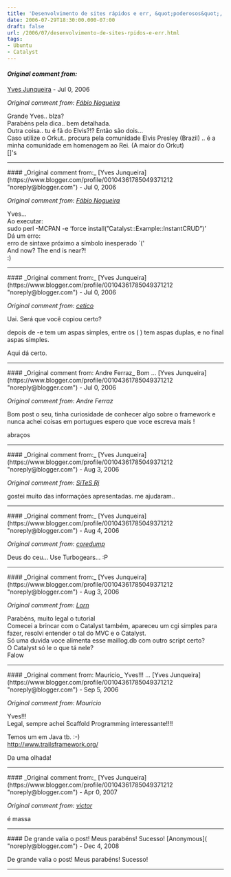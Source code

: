 ```yaml
---
title: 'Desenvolvimento de sites rápidos e err, &quot;poderosos&quot;, com Catalyst'
date: 2006-07-29T18:30:00.000-07:00
draft: false
url: /2006/07/desenvolvimento-de-sites-rpidos-e-err.html
tags: 
- Ubuntu
- Catalyst
---
```


#### _Original comment from:_
[Yves Junqueira](https://www.blogger.com/profile/00104361785049371212 "noreply@blogger.com") - <time datetime="2006-07-30T04:37:00.000-07:00">Jul 0, 2006</time>

_Original comment from: [Fábio Nogueira](http://barraroumi.wordpress.com)_  
  
Grande Yves.. blza?  
Parabéns pela dica.. bem detalhada.  
Outra coisa.. tu é fã do Elvis?!? Então são dois...  
Caso utilize o Orkut.. procura pela comunidade Elvis Presley (Brazil) .. é a minha comunidade em homenagem ao Rei. (A maior do Orkut)  
\[\]'s
<hr />
#### _Original comment from:_
[Yves Junqueira](https://www.blogger.com/profile/00104361785049371212 "noreply@blogger.com") - <time datetime="2006-07-30T04:54:00.000-07:00">Jul 0, 2006</time>

_Original comment from: [Fábio Nogueira](http://barraroumi.wordpress.com)_  
  
Yves...  
Ao executar:  
sudo perl -MCPAN -e ‘force install(”Catalyst::Example::InstantCRUD”)’  
Dá um erro:  
erro de sintaxe próximo a símbolo inesperado \`('  
And now? The end is near?!  
:)
<hr />
#### _Original comment from:_
[Yves Junqueira](https://www.blogger.com/profile/00104361785049371212 "noreply@blogger.com") - <time datetime="2006-07-30T08:29:00.000-07:00">Jul 0, 2006</time>

_Original comment from: [cetico](javascript:void(0);)_  
  
Uai. Será que você copiou certo?  
  
depois de -e tem um aspas simples, entre os ( ) tem aspas duplas, e no final aspas simples.  
  
Aqui dá certo.
<hr />
#### _Original comment from: Andre Ferraz_ Bom ...
[Yves Junqueira](https://www.blogger.com/profile/00104361785049371212 "noreply@blogger.com") - <time datetime="2006-07-30T11:06:00.000-07:00">Jul 0, 2006</time>

_Original comment from: Andre Ferraz_  
  
Bom post o seu, tinha curiosidade de conhecer algo sobre o framework e nunca achei coisas em portugues espero que voce escreva mais !  
  
abraços
<hr />
#### _Original comment from:_
[Yves Junqueira](https://www.blogger.com/profile/00104361785049371212 "noreply@blogger.com") - <time datetime="2006-08-09T09:17:00.000-07:00">Aug 3, 2006</time>

_Original comment from: [SiTeS Rj](http://www.fasites.com.br)_  
  
gostei muito das informações apresentadas. me ajudaram..
<hr />
#### _Original comment from:_
[Yves Junqueira](https://www.blogger.com/profile/00104361785049371212 "noreply@blogger.com") - <time datetime="2006-08-09T21:12:00.000-07:00">Aug 4, 2006</time>

_Original comment from: [coredump](http://core.eti.br)_  
  
Deus do ceu... Use Turbogears... :P
<hr />
#### _Original comment from:_
[Yves Junqueira](https://www.blogger.com/profile/00104361785049371212 "noreply@blogger.com") - <time datetime="2006-08-16T06:44:00.000-07:00">Aug 3, 2006</time>

_Original comment from: [Lorn](http://www.lornlab.org)_  
  
Parabéns, muito legal o tutorial  
Comecei a brincar com o Catalyst também, apareceu um cgi simples para fazer, resolvi entender o tal do MVC e o Catalyst.  
Só uma duvida voce alimenta esse maillog.db com outro script certo?  
O Catalyst só le o que tá nele?  
Falow
<hr />
#### _Original comment from: Mauricio_ Yves!!! ...
[Yves Junqueira](https://www.blogger.com/profile/00104361785049371212 "noreply@blogger.com") - <time datetime="2006-09-21T18:06:00.000-07:00">Sep 5, 2006</time>

_Original comment from: Mauricio_  
  
Yves!!!  
Legal, sempre achei Scaffold Programming interessante!!!!  
  
Temos um em Java tb. :-)  
http://www.trailsframework.org/  
  
Da uma olhada!
<hr />
#### _Original comment from:_
[Yves Junqueira](https://www.blogger.com/profile/00104361785049371212 "noreply@blogger.com") - <time datetime="2007-04-28T16:36:00.000-07:00">Apr 0, 2007</time>

_Original comment from: [victor](http://www.playstation.net)_  
  
é massa
<hr />
#### De grande valia o post! Meus parabéns! Sucesso!
[Anonymous]( "noreply@blogger.com") - <time datetime="2008-12-17T18:06:00.000-08:00">Dec 4, 2008</time>

De grande valia o post! Meus parabéns! Sucesso!
<hr />
